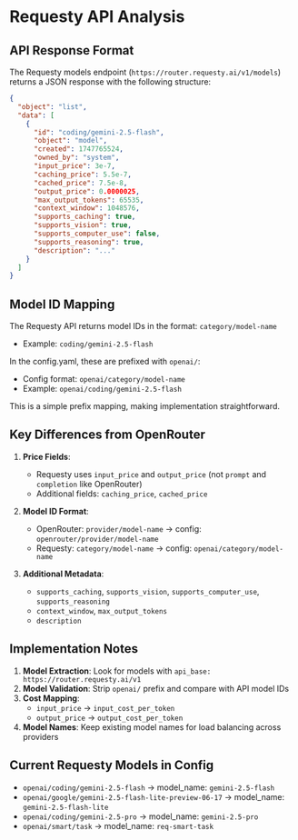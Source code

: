 # Requesty API Analysis

## API Response Format

The Requesty models endpoint (`https://router.requesty.ai/v1/models`) returns a JSON response with the following structure:

```json
{
  "object": "list",
  "data": [
    {
      "id": "coding/gemini-2.5-flash",
      "object": "model",
      "created": 1747765524,
      "owned_by": "system",
      "input_price": 3e-7,
      "caching_price": 5.5e-7,
      "cached_price": 7.5e-8,
      "output_price": 0.0000025,
      "max_output_tokens": 65535,
      "context_window": 1048576,
      "supports_caching": true,
      "supports_vision": true,
      "supports_computer_use": false,
      "supports_reasoning": true,
      "description": "..."
    }
  ]
}
```

## Model ID Mapping

The Requesty API returns model IDs in the format: `category/model-name`
- Example: `coding/gemini-2.5-flash`

In the config.yaml, these are prefixed with `openai/`:
- Config format: `openai/category/model-name`
- Example: `openai/coding/gemini-2.5-flash`

This is a simple prefix mapping, making implementation straightforward.

## Key Differences from OpenRouter

1. **Price Fields**: 
   - Requesty uses `input_price` and `output_price` (not `prompt` and `completion` like OpenRouter)
   - Additional fields: `caching_price`, `cached_price`

2. **Model ID Format**:
   - OpenRouter: `provider/model-name` → config: `openrouter/provider/model-name`
   - Requesty: `category/model-name` → config: `openai/category/model-name`

3. **Additional Metadata**:
   - `supports_caching`, `supports_vision`, `supports_computer_use`, `supports_reasoning`
   - `context_window`, `max_output_tokens`
   - `description`

## Implementation Notes

1. **Model Extraction**: Look for models with `api_base: https://router.requesty.ai/v1`
2. **Model Validation**: Strip `openai/` prefix and compare with API model IDs
3. **Cost Mapping**:
   - `input_price` → `input_cost_per_token`
   - `output_price` → `output_cost_per_token`
4. **Model Names**: Keep existing model names for load balancing across providers

## Current Requesty Models in Config

- `openai/coding/gemini-2.5-flash` → model_name: `gemini-2.5-flash`
- `openai/google/gemini-2.5-flash-lite-preview-06-17` → model_name: `gemini-2.5-flash-lite`
- `openai/coding/gemini-2.5-pro` → model_name: `gemini-2.5-pro`
- `openai/smart/task` → model_name: `req-smart-task`